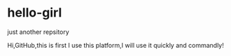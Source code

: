 # hello-girl
just another repsitory

Hi,GitHub,this is first I use this platform,I will use it quickly and commandly!
